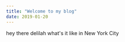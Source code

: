 ```yaml
---
title: "Welcome to my blog"
date: 2019-01-20
---
```


hey there delilah what's it like in New York City
